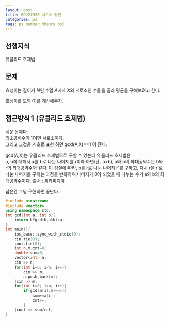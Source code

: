 ```yaml
---
layout: post
title: BOJ21920 서로소 평균
categories: ps
tags: ps number_theory boj
---
```

## 선행지식
유클리드 호제법
## 문제
효성이는 길이가 $N$인 수열 $A$에서 $X$와 서로소인 수들을 골라 평균을 구해보려고 한다.

효성이를 도와 이를 계산해주자.

## 접근방식 1 (유클리드 호제법)
쉬운 문제다.  
최소공배수가 1이면 서로소이다.  
그리고 그것을 기호로 표현 하면 gcd(A,X)==1 이 된다.  

gcd(A,X)는 유클리드 호제법으로 구할 수 있는데 유클리드 호제법은  
a, b에 대해서 a를 b로 나눈 나머지를 r이라 하면(단, a>b), a와 b의 최대공약수는 b와 r의 최대공약수와 같다. 이 성질에 따라, b를 r로 나눈 나머지 r'를 구하고, 다시 r을 r'로 나눈 나머지를 구하는 과정을 반복하여 나머지가 0이 되었을 때 나누는 수가 a와 b의 최대공약수이다.
[출처 : 위키피디아](https://ko.wikipedia.org/wiki/%EC%9C%A0%ED%81%B4%EB%A6%AC%EB%93%9C_%ED%98%B8%EC%A0%9C%EB%B2%95)

남은건 그냥 구현하면 끝난다.
```cpp
#include <iostream>
#include <vector>
using namespace std;
int gcd(int a, int b){
    return b?gcd(b,a%b):a;
}
int main(){
    ios_base::sync_with_stdio(0);
    cin.tie(0);
    cout.tie(0);
    int n,m,cnt=0;
    double sum=0;
    vector<int> a;
    cin >> n;
    for(int i=0; i<n; i++){
        cin >> m;
        a.push_back(m);
    }cin >> m;
    for(int i=0; i<n; i++){
        if(gcd(a[i],m)==1){
            sum+=a[i];
            cnt++;
        }
    }cout << sum/cnt;
}
```